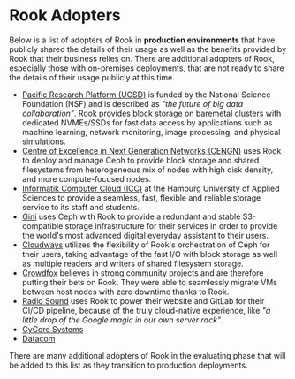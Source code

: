 # Rook Adopters

Below is a list of adopters of Rook in **production environments** that have publicly shared the details of their usage as well as the benefits provided by Rook that their business relies on.  There are additional adopters of Rook, especially those with on-premises deployments, that are not ready to share the details of their usage publicly at this time.

* [Pacific Research Platform (UCSD)](https://prp.ucsd.edu/) is funded by the National Science Foundation (NSF) and is described as *"the future of big data collaboration"*. Rook provides block storage on baremetal clusters with dedicated NVMEs/SSDs for fast data access by applications such as machine learning, network monitoring, image processing, and physical simulations.
* [Centre of Excellence in Next Generation Networks (CENGN)](https://www.cengn.ca) uses Rook to deploy and manage Ceph to provide block storage and shared filesystems from heterogeneous mix of nodes with high disk density, and more compute-focused nodes.
* [Informatik Computer Cloud (ICC)](https://icc.informatik.haw-hamburg.de/) at the Hamburg University of Applied Sciences to provide a seamless, fast, flexible and reliable storage service to its staff and students.
* [Gini](https://gini.net/en/) uses Ceph with Rook to provide a redundant and stable S3-compatible storage infrastructure for their services in order to provide the world's most advanced digital everyday assistant to their users.
* [Cloudways](https://www.cloudways.com/en/) utilizes the flexibility of Rook's orchestration of Ceph for their users, taking advantage of the fast I/O with block storage as well as multiple readers and writers of shared filesystem storage.
* [Crowdfox](https://www.crowdfox.com/crowdfox.html) believes in strong community projects and are therefore putting their bets on Rook.  They were able to seamlessly migrate VMs between host nodes with zero downtime thanks to Rook.
* [Radio Sound](https://radiosound.com/) uses Rook to power their website and GitLab for their CI/CD pipeline, because of the truly cloud-native experience, like *"a little drop of the Google magic in our own server rack"*.
* [CyCore Systems](https://www.cycoresys.com/)
* [Datacom](http://datacom.co.nz/Home.aspx)

There are many additional adopters of Rook in the evaluating phase that will be added to this list as they transition to production deployments.

